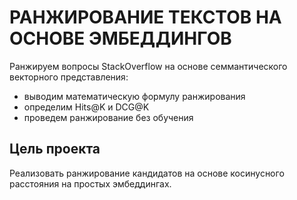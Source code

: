 # РАНЖИРОВАНИЕ ТЕКСТОВ НА ОСНОВЕ ЭМБЕДДИНГОВ
Ранжируем вопросы StackOverflow на основе семмантического векторного представления:
- выводим математическую формулу ранжирования
- определим Hits@K и DCG@K
- проведем ранжирование без обучения

## Цель проекта
Реализовать ранжирование кандидатов на основе косинусного расстояния на простых эмбеддингах.

